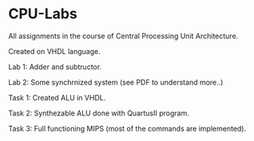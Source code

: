 # CPU-Labs
All assignments in the course of Central Processing Unit Architecture.

Created on VHDL language.


Lab 1: Adder and subtructor.

Lab 2: Some synchrnized system (see PDF to understand more..)

Task 1: Created ALU in VHDL.

Task 2: Synthezable ALU done with QuartusII program.

Task 3: Full functioning MIPS (most of the commands are implemented).

